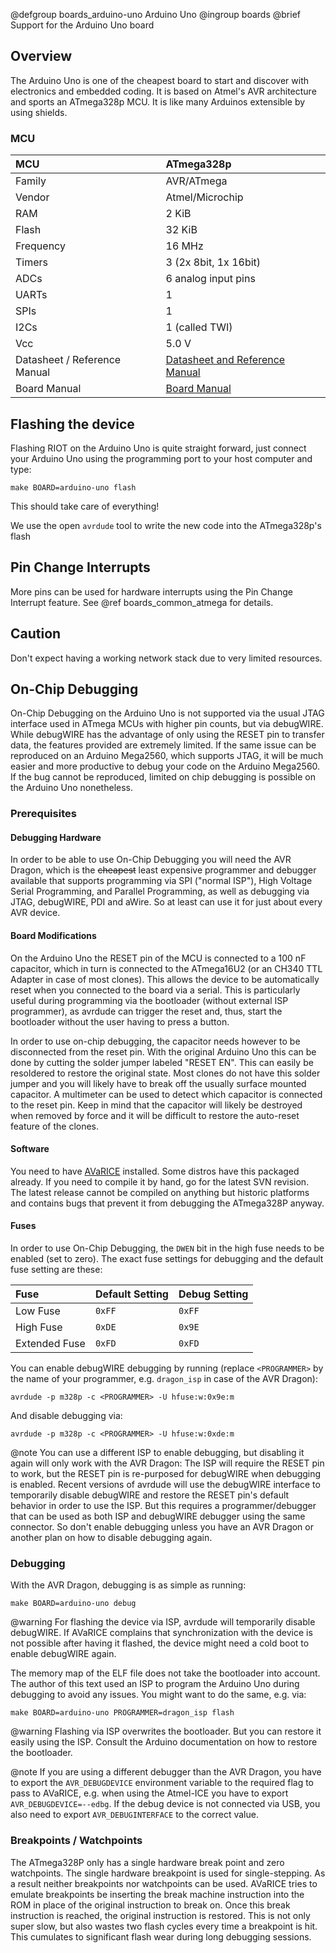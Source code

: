 @defgroup    boards_arduino-uno Arduino Uno
@ingroup     boards
@brief       Support for the Arduino Uno board

## Overview

The Arduino Uno is one of the cheapest board to start and discover with
electronics and embedded coding. It is based on Atmel's AVR architecture and
sports an ATmega328p MCU. It is like many Arduinos extensible by using shields.

### MCU
| MCU                          | ATmega328p            |
|:---------------------------- |:--------------------- |
| Family                       | AVR/ATmega            |
| Vendor                       | Atmel/Microchip       |
| RAM                          | 2 KiB                 |
| Flash                        | 32 KiB                |
| Frequency                    | 16 MHz                |
| Timers                       | 3 (2x 8bit, 1x 16bit) |
| ADCs                         | 6 analog input pins   |
| UARTs                        | 1                     |
| SPIs                         | 1                     |
| I2Cs                         | 1 (called TWI)        |
| Vcc                          | 5.0 V                 |
| Datasheet / Reference Manual | [Datasheet and Reference Manual](http://ww1.microchip.com/downloads/en/DeviceDoc/ATmega48A-PA-88A-PA-168A-PA-328-P-DS-DS40002061A.pdf) |
| Board Manual                 | [Board Manual](https://www.arduino.cc/en/Main/ArduinoBoardUno) |

## Flashing the device
Flashing RIOT on the Arduino Uno is quite straight forward, just connect your
Arduino Uno using the programming port to your host computer and type:

`make BOARD=arduino-uno flash`

This should take care of everything!

We use the open `avrdude` tool to write the new code into the ATmega328p's
flash

## Pin Change Interrupts

More pins can be used for hardware interrupts using the Pin Change
Interrupt feature. See @ref boards_common_atmega for details.

## Caution
Don't expect having a working network stack due to very limited resources.

## On-Chip Debugging
On-Chip Debugging on the Arduino Uno is not supported via the usual JTAG
interface used in ATmega MCUs with higher pin counts, but via debugWIRE. While
debugWIRE has the advantage of only using the RESET pin to transfer data, the
features provided are extremely limited. If the same issue can be reproduced on
an Arduino Mega2560, which supports JTAG, it will be much easier and more
productive to debug your code on the Arduino Mega2560. If the bug cannot be
reproduced, limited on chip debugging is possible on the Arduino Uno
nonetheless.

### Prerequisites
#### Debugging Hardware
In order to be able to use On-Chip Debugging you will need the AVR Dragon, which
is the ~~cheapest~~ least expensive programmer and debugger available that
supports programming via SPI ("normal ISP"), High Voltage Serial Programming,
and Parallel Programming, as well as debugging via JTAG, debugWIRE, PDI and
aWire. So at least can use it for just about every AVR device.

#### Board Modifications
On the Arduino Uno the RESET pin of the MCU is connected to a 100 nF capacitor,
which in turn is connected to the ATmega16U2 (or an CH340 TTL Adapter in case of
most clones). This allows the device to be automatically reset when you
connected to the board via a serial. This is particularly useful during
programming via the bootloader (without external ISP programmer), as avrdude
can trigger the reset and, thus, start the bootloader without the user having
to press a button.

In order to use on-chip debugging, the capacitor needs however to be
disconnected from the reset pin. With the original Arduino Uno this can be done
by cutting the solder jumper labeled "RESET EN". This can easily be resoldered
to restore the original state. Most clones do not have this solder jumper and
you will likely have to break off the usually surface mounted capacitor. A
multimeter can be used to detect which capacitor is connected to the reset pin.
Keep in mind that the capacitor will likely be destroyed when removed by force
and it will be difficult to restore the auto-reset feature of the clones.

#### Software
You need to have [AVaRICE](http://avarice.sourceforge.net/) installed. Some
distros have this packaged already. If you need to compile it by hand, go for
the latest SVN revision. The latest release cannot be compiled on anything but
historic platforms and contains bugs that prevent it from debugging the
ATmega328P anyway.

#### Fuses
In order to use On-Chip Debugging, the `DWEN` bit in the high fuse needs to be
enabled (set to zero). The exact fuse settings for debugging and the default
fuse setting are these:

| Fuse          | Default Setting | Debug Setting |
|:------------- |:--------------- |:------------- |
| Low Fuse      | `0xFF`          | `0xFF`        |
| High Fuse     | `0xDE`          | `0x9E`        |
| Extended Fuse | `0xFD`          | `0xFD`        |

You can enable debugWIRE debugging by running (replace `<PROGRAMMER>` by the
name of your programmer, e.g. `dragon_isp` in case of the AVR Dragon):

    avrdude -p m328p -c <PROGRAMMER> -U hfuse:w:0x9e:m

And disable debugging via:

    avrdude -p m328p -c <PROGRAMMER> -U hfuse:w:0xde:m


@note   You can use a different ISP to enable debugging, but disabling it
        again will only work with the AVR Dragon: The ISP will require the RESET
        pin to work, but the RESET pin is re-purposed for debugWIRE when
        debugging is enabled. Recent versions of avrdude will use the debugWIRE
        interface to temporarily disable debugWIRE and restore the RESET pin's
        default behavior in order to use the ISP. But this requires a
        programmer/debugger that can be used as both ISP and debugWIRE debugger
        using the same connector. So don't enable debugging unless you have an
        AVR Dragon or another plan on how to disable debugging again.

### Debugging
With the AVR Dragon, debugging is as simple as running:

    make BOARD=arduino-uno debug

@warning    For flashing the device via ISP, avrdude will temporarily disable
            debugWIRE. If AVaRICE complains that synchronization with the device
            is not possible after having it flashed, the device might need a
            cold boot to enable debugWIRE again.

The memory map of the ELF file does not take the bootloader into account. The
author of this text used an ISP to program the Arduino Uno during debugging to
avoid any issues. You might want to do the same, e.g. via:

    make BOARD=arduino-uno PROGRAMMER=dragon_isp flash

@warning    Flashing via ISP overwrites the bootloader. But you can restore it
            easily using the ISP. Consult the Arduino documentation on how to
            restore the bootloader.

@note       If you are using a different debugger than the AVR Dragon, you have
            to export the `AVR_DEBUGDEVICE` environment variable to the required
            flag to pass to AVaRICE, e.g. when using the Atmel-ICE you have to
            export `AVR_DEBUGDEVICE=--edbg`. If the debug device is not
            connected via USB, you also need to export `AVR_DEBUGINTERFACE` to
            the correct value.

### Breakpoints / Watchpoints
The ATmega328P only has a single hardware break point and zero watchpoints. The
single hardware breakpoint is used for single-stepping. As a result neither
breakpoints nor watchpoints can be used. AVaRICE tries to emulate breakpoints
be inserting the break machine instruction into the ROM in place of the
original instruction to break on. Once this break instruction is reached, the
original instruction is restored. This is not only super slow, but also
wastes two flash cycles every time a breakpoint is hit. This cumulates to
significant flash wear during long debugging sessions.
